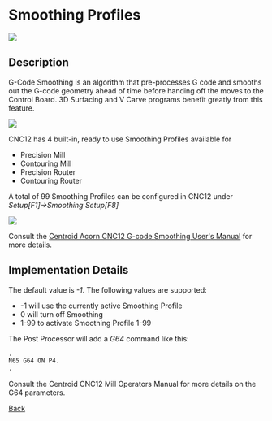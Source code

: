 # Smoothing Profiles

![](/images/pp053.PNG)

## Description
G-Code Smoothing is an algorithm that pre-processes G code and smooths out the G-code geometry ahead of time before handing off the moves to the Control Board. 
3D Surfacing and V Carve programs benefit greatly from this feature.

![](/images/pp055.PNG)

CNC12 has 4 built-in, ready to use Smoothing Profiles available for

* Precision Mill
* Contouring Mill
* Precision Router
* Contouring Router

A total of 99 Smoothing Profiles can be configured in CNC12 under *Setup[F1]->Smoothing Setup[F8]*

![](/images/pp054.PNG)

Consult the [Centroid Acorn CNC12 G-code Smoothing User's Manual](https://www.centroidcnc.com/centroid_diy/downloads/acorn_documentation/acorn_gcode_smoothing_users_manual.pdf) for more details.


## Implementation Details
The default value is *-1*. The following values are supported:

* -1   will use the currently active Smoothing Profile
* 0    will turn off Smoothing
* 1-99 to activate Smoothing Profile 1-99

The Post Processor will add a *G64* command like this:

```python
.
N65 G64 ON P4.
.
```

Consult the Centroid CNC12 Mill Operators Manual for more details on the G64 parameters.


[Back](index.md)